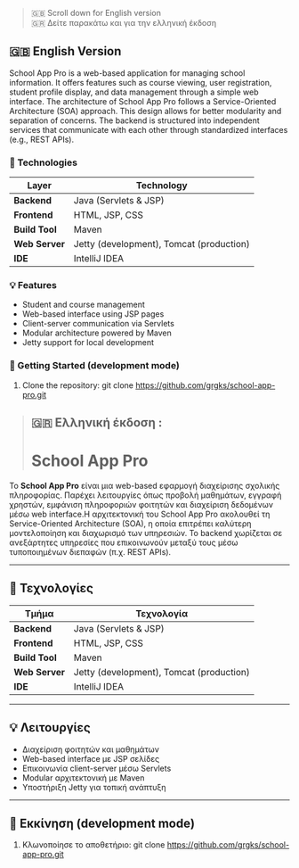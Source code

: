> 🇬🇧 Scroll down for English version  
> 🇬🇷 Δείτε παρακάτω και για την ελληνική έκδοση

## 🇬🇧 English Version

School App Pro is a web-based application for managing school information. It offers features such as course viewing, user registration, student profile display, and data management through a simple web interface.
The architecture of School App Pro follows a Service-Oriented Architecture (SOA) approach. This design allows for better modularity and separation of concerns. The backend is structured into independent services that communicate with each other through standardized interfaces (e.g., REST APIs).

### 🔧 Technologies

| Layer          | Technology                               |
|--------------- |----------------------------------------  |
| **Backend**    | Java (Servlets & JSP)                    |
| **Frontend**   | HTML, JSP, CSS                           |
| **Build Tool** | Maven                                    |
| **Web Server** | Jetty (development), Tomcat (production) |
| **IDE**        | IntelliJ IDEA                            |

### 💡 Features

- Student and course management  
- Web-based interface using JSP pages  
- Client-server communication via Servlets  
- Modular architecture powered by Maven  
- Jetty support for local development  

### 🚀 Getting Started (development mode)

1. Clone the repository: git clone https://github.com/grgks/school-app-pro.git




> ## 🇬🇷 Ελληνική έκδοση :
> # School App Pro

Το **School App Pro** είναι μια web-based εφαρμογή διαχείρισης σχολικής πληροφορίας. Παρέχει λειτουργίες όπως προβολή μαθημάτων, εγγραφή χρηστών, εμφάνιση πληροφοριών φοιτητών και διαχείριση δεδομένων μέσω web interface.Η αρχιτεκτονική του School App Pro ακολουθεί τη Service-Oriented Architecture (SOA), η οποία επιτρέπει καλύτερη μοντελοποίηση και διαχωρισμό των υπηρεσιών. Το backend χωρίζεται σε ανεξάρτητες υπηρεσίες που επικοινωνούν μεταξύ τους μέσω τυποποιημένων διεπαφών (π.χ. REST APIs).

---

## 🔧 Τεχνολογίες

| Τμήμα         | Τεχνολογία                                |
|-------------- |----------------------------------         |
| **Backend**   | Java (Servlets & JSP)                     |
| **Frontend**  | HTML, JSP, CSS                            |
| **Build Tool**| Maven                                     |
| **Web Server**| Jetty (development), Tomcat (production)  |
| **IDE**       | IntelliJ IDEA                             |

---

## 💡 Λειτουργίες

- Διαχείριση φοιτητών και μαθημάτων
- Web-based interface με JSP σελίδες
- Επικοινωνία client-server μέσω Servlets
- Modular αρχιτεκτονική με Maven
- Υποστήριξη Jetty για τοπική ανάπτυξη

---

## 🚀 Εκκίνηση (development mode)

1. Κλωνοποίησε το αποθετήριο: git clone https://github.com/grgks/school-app-pro.git

